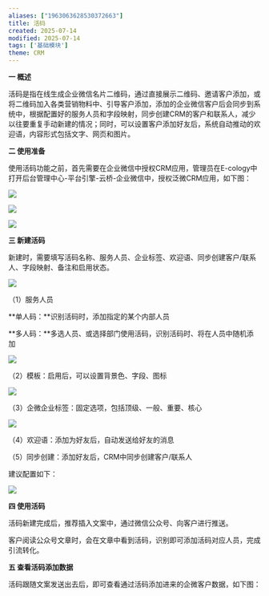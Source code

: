```yaml
---
aliases: ["1963063628530372663"]
title: 活码
created: 2025-07-14
modified: 2025-07-14
tags: ['基础模块']
theme: CRM
---
```


**一 概述**

活码是指在线生成企业微信名片二维码，通过直接展示二维码、邀请客户添加，或将二维码加入各类营销物料中、引导客户添加，添加的企业微信客户后会同步到系统中，根据配置好的服务人员和字段映射，同步创建CRM的客户和联系人，减少以往要重复手动新建的情况；同时，可以设置客户添加好友后，系统自动推动的欢迎语，内容形式包括文字、网页和图片。

**二 使用准备**

使用活码功能之前，首先需要在企业微信中授权CRM应用，管理员在E-cology中打开后台管理中心-平台引擎-云桥-企业微信中，授权泛微CRM应用，如下图：

![](https://myhelpdoc.oss-cn-heyuan.aliyuncs.com/mdimages/a4461a08ca160982964f8bd78548f851.jpg)

![](https://myhelpdoc.oss-cn-heyuan.aliyuncs.com/mdimages/b4c4d7bd059a6b7310fd9e9f3149473d.jpg)

![](https://myhelpdoc.oss-cn-heyuan.aliyuncs.com/mdimages/fba07bc62bb87825b3e89cf091088a19.jpg)

**三 新建活码**

新建时，需要填写活码名称、服务人员、企业标签、欢迎语、同步创建客户/联系人、字段映射、备注和启用状态。

![](https://myhelpdoc.oss-cn-heyuan.aliyuncs.com/mdimages/43775ad55384f987316f13f3090a8db5.jpg)

（1）服务人员

**单人码：**识别活码时，添加指定的某个内部人员

**多人码：**多选人员、或选择部门使用活码，识别活码时、将在人员中随机添加

![](https://myhelpdoc.oss-cn-heyuan.aliyuncs.com/mdimages/22cea81da8c29d98e3c44ab13aaa6889.jpg)

（2）模板：启用后，可以设置背景色、字段、图标

![](https://myhelpdoc.oss-cn-heyuan.aliyuncs.com/mdimages/8cfd2ee55279583988c2466f7d7c2321.jpg)

（3）企微企业标签：固定选项，包括顶级、一般、重要、核心

![](https://myhelpdoc.oss-cn-heyuan.aliyuncs.com/mdimages/490612e8157d7904c9bccf58ca203145.jpg)

（4）欢迎语：添加为好友后，自动发送给好友的消息

（5）同步创建：添加好友后，CRM中同步创建客户/联系人

建议配置如下：

![](https://myhelpdoc.oss-cn-heyuan.aliyuncs.com/mdimages/02833eb51c8a97f05d7f950ca29e3442.jpg)

**四 使用活码**

活码新建完成后，推荐插入文案中，通过微信公众号、向客户进行推送。

客户阅读公众号文章时，会在文章中看到活码，识别即可添加活码对应人员，完成引流转化。

**五 查看活码添加数据**

活码跟随文案发送出去后，即可查看通过活码添加进来的企微客户数据，如下图：

